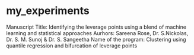 # my_experiments
Manuscript Title: Identifying the leverage points using a blend of machine 
learning and statistical approaches
Aurhors: Sareena Rose, Dr. S.Nickolas, Dr. S. M. Sunoj & Dr. S. Sangeetha
Name of the program: Clustering using quantile regression and bifurcation of leverage points

